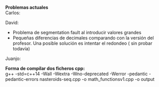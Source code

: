 <b>Problemas actuales</b><br/>
Carlos:

David: 
- Problema de segmentation fault al introducir valores grandes
- Pequeñas diferencias de decimales comparando con la versión del profesor. Una posible solución es intentar el redondeo ( sin probar todavía) 

Juanjo:

<b>Forma de compilar dos ficheros cpp:</b> <br/>
g++ -std=c++14 -Wall -Wextra -Wno-deprecated -Werror -pedantic -pedantic-errors nasteroids-seq.cpp -o math_functionsv1.cpp -o output

